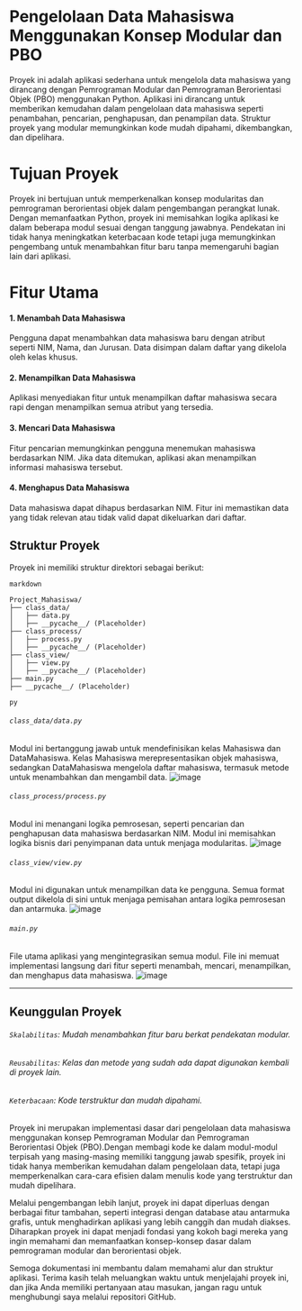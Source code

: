 # Pengelolaan Data Mahasiswa Menggunakan Konsep Modular dan PBO
Proyek ini adalah aplikasi sederhana untuk mengelola data mahasiswa yang dirancang dengan Pemrograman Modular dan Pemrograman Berorientasi Objek (PBO) menggunakan Python.
Aplikasi ini dirancang untuk memberikan kemudahan dalam pengelolaan data mahasiswa seperti penambahan, pencarian, penghapusan, dan penampilan data. Struktur proyek yang modular memungkinkan kode mudah dipahami, dikembangkan, dan dipelihara.

# Tujuan Proyek
Proyek ini bertujuan untuk memperkenalkan konsep modularitas dan pemrograman berorientasi objek dalam pengembangan perangkat lunak. Dengan memanfaatkan Python, proyek ini memisahkan logika aplikasi ke dalam beberapa modul sesuai dengan tanggung jawabnya. 
Pendekatan ini tidak hanya meningkatkan keterbacaan kode tetapi juga memungkinkan pengembang untuk menambahkan fitur baru tanpa memengaruhi bagian lain dari aplikasi.

# Fitur Utama
#### 1. Menambah Data Mahasiswa
Pengguna dapat menambahkan data mahasiswa baru dengan atribut seperti NIM, Nama, dan Jurusan. Data disimpan dalam daftar yang dikelola oleh kelas khusus.

#### 2. Menampilkan Data Mahasiswa
Aplikasi menyediakan fitur untuk menampilkan daftar mahasiswa secara rapi dengan menampilkan semua atribut yang tersedia.

#### 3. Mencari Data Mahasiswa
Fitur pencarian memungkinkan pengguna menemukan mahasiswa berdasarkan NIM. Jika data ditemukan, aplikasi akan menampilkan informasi mahasiswa tersebut.

#### 4. Menghapus Data Mahasiswa
Data mahasiswa dapat dihapus berdasarkan NIM. Fitur ini memastikan data yang tidak relevan atau tidak valid dapat dikeluarkan dari daftar.

## Struktur Proyek
Proyek ini memiliki struktur direktori sebagai berikut:
```
markdown

Project_Mahasiswa/
├── class_data/
│   ├── data.py
│   ├── __pycache__/ (Placeholder)
├── class_process/
│   ├── process.py
│   ├── __pycache__/ (Placeholder)
├── class_view/
│   ├── view.py
│   ├── __pycache__/ (Placeholder)
├── main.py
├── __pycache__/ (Placeholder)

py
```
###### `class_data/data.py`
Modul ini bertanggung jawab untuk mendefinisikan kelas Mahasiswa dan DataMahasiswa. Kelas Mahasiswa merepresentasikan objek mahasiswa, sedangkan DataMahasiswa mengelola daftar mahasiswa, termasuk metode untuk menambahkan dan mengambil data.
![image](https://github.com/user-attachments/assets/08288bc4-fbd3-4ec8-9831-b84c80405d6b)

###### `class_process/process.py`
Modul ini menangani logika pemrosesan, seperti pencarian dan penghapusan data mahasiswa berdasarkan NIM. Modul ini memisahkan logika bisnis dari penyimpanan data untuk menjaga modularitas.
![image](https://github.com/user-attachments/assets/d783c31a-4afb-4019-bf92-1dfc8822505d)

###### `class_view/view.py`
Modul ini digunakan untuk menampilkan data ke pengguna. Semua format output dikelola di sini untuk menjaga pemisahan antara logika pemrosesan dan antarmuka.
![image](https://github.com/user-attachments/assets/97f72d70-cfce-4ec4-863e-db9bb35b2fdd)

###### `main.py`
File utama aplikasi yang mengintegrasikan semua modul. File ini memuat implementasi langsung dari fitur seperti menambah, mencari, menampilkan, dan menghapus data mahasiswa.
![image](https://github.com/user-attachments/assets/188c2fa5-fab4-40cf-bf42-e0f39caae36d)



-----------------------------------------------------------------------------------------------------------------------------


## Keunggulan Proyek
###### `Skalabilitas`: Mudah menambahkan fitur baru berkat pendekatan modular.
###### `Reusabilitas`: Kelas dan metode yang sudah ada dapat digunakan kembali di proyek lain.
###### `Keterbacaan`: Kode terstruktur dan mudah dipahami.

Proyek ini merupakan implementasi dasar dari pengelolaan data mahasiswa menggunakan konsep Pemrograman Modular dan Pemrograman Berorientasi Objek (PBO).Dengan membagi kode ke dalam modul-modul terpisah yang masing-masing memiliki tanggung jawab spesifik, 
proyek ini tidak hanya memberikan kemudahan dalam pengelolaan data, tetapi juga memperkenalkan cara-cara efisien dalam menulis kode yang terstruktur dan mudah dipelihara.

Melalui pengembangan lebih lanjut, proyek ini dapat diperluas dengan berbagai fitur tambahan, seperti integrasi dengan database atau antarmuka grafis, untuk menghadirkan aplikasi yang lebih canggih dan mudah diakses. Diharapkan proyek ini dapat menjadi fondasi 
yang kokoh bagi mereka yang ingin memahami dan memanfaatkan konsep-konsep dasar dalam pemrograman modular dan berorientasi objek.

Semoga dokumentasi ini membantu dalam memahami alur dan struktur aplikasi. Terima kasih telah meluangkan waktu untuk menjelajahi proyek ini, dan jika Anda memiliki pertanyaan atau masukan, jangan ragu untuk menghubungi saya melalui repositori GitHub.
